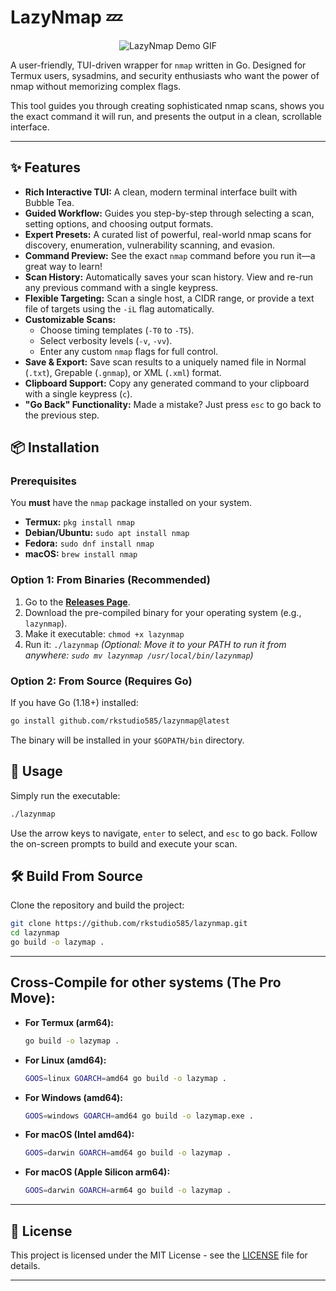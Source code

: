 # LazyNmap 💤

<p align="center">
  <img src="https://raw.githubusercontent.com/rkstudio585/lazynmap/main/.github/lazynmap.gif" alt="LazyNmap Demo GIF"/>
</p>

A user-friendly, TUI-driven wrapper for `nmap` written in Go. Designed for Termux users, sysadmins, and security enthusiasts who want the power of nmap without memorizing complex flags.

This tool guides you through creating sophisticated nmap scans, shows you the exact command it will run, and presents the output in a clean, scrollable interface.

---

## ✨ Features

- **Rich Interactive TUI:** A clean, modern terminal interface built with Bubble Tea.
- **Guided Workflow:** Guides you step-by-step through selecting a scan, setting options, and choosing output formats.
- **Expert Presets:** A curated list of powerful, real-world nmap scans for discovery, enumeration, vulnerability scanning, and evasion.
- **Command Preview:** See the exact `nmap` command before you run it—a great way to learn!
- **Scan History:** Automatically saves your scan history. View and re-run any previous command with a single keypress.
- **Flexible Targeting:** Scan a single host, a CIDR range, or provide a text file of targets using the `-iL` flag automatically.
- **Customizable Scans:**
    - Choose timing templates (`-T0` to `-T5`).
    - Select verbosity levels (`-v`, `-vv`).
    - Enter any custom `nmap` flags for full control.
- **Save & Export:** Save scan results to a uniquely named file in Normal (`.txt`), Grepable (`.gnmap`), or XML (`.xml`) format.
- **Clipboard Support:** Copy any generated command to your clipboard with a single keypress (`c`).
- **"Go Back" Functionality:** Made a mistake? Just press `esc` to go back to the previous step.

## 📦 Installation

### Prerequisites

You **must** have the `nmap` package installed on your system.
- **Termux:** `pkg install nmap`
- **Debian/Ubuntu:** `sudo apt install nmap`
- **Fedora:** `sudo dnf install nmap`
- **macOS:** `brew install nmap`

### Option 1: From Binaries (Recommended)

1. Go to the [**Releases Page**](https://github.com/rkstudio585/lazynmap/releases).
2. Download the pre-compiled binary for your operating system (e.g., `lazynmap`).
3. Make it executable: `chmod +x lazynmap`
4. Run it: `./lazynmap`
   *(Optional: Move it to your PATH to run it from anywhere: `sudo mv lazynmap /usr/local/bin/lazynmap`)*

### Option 2: From Source (Requires Go)

If you have Go (1.18+) installed:
```bash
go install github.com/rkstudio585/lazynmap@latest
```
The binary will be installed in your `$GOPATH/bin` directory.

## 🚀 Usage

Simply run the executable:
```bash
./lazynmap
```
Use the arrow keys to navigate, `enter` to select, and `esc` to go back. Follow the on-screen prompts to build and execute your scan.

## 🛠️ Build From Source

Clone the repository and build the project:
```bash
git clone https://github.com/rkstudio585/lazynmap.git
cd lazynmap
go build -o lazymap .
```

---

## Cross-Compile for other systems (The Pro Move):
*   **For Termux (arm64):**
    ```bash
    go build -o lazymap .
    ```
*   **For Linux (amd64):**
    ```bash
    GOOS=linux GOARCH=amd64 go build -o lazymap .
    ```
*   **For Windows (amd64):**
    ```bash
    GOOS=windows GOARCH=amd64 go build -o lazymap.exe .
    ```
*   **For macOS (Intel amd64):**
    ```bash
    GOOS=darwin GOARCH=amd64 go build -o lazymap .
    ```
*   **For macOS (Apple Silicon arm64):**
    ```bash
    GOOS=darwin GOARCH=arm64 go build -o lazymap .
    ```

---

## 📜 License

This project is licensed under the MIT License - see the [LICENSE](LICENSE) file for details.

---
